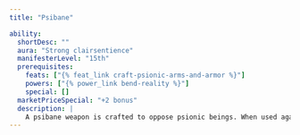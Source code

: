 ```yaml
---
title: "Psibane"

ability:
  shortDesc: ""
  aura: "Strong clairsentience"
  manifesterLevel: "15th"
  prerequisites:
    feats: ["{% feat_link craft-psionic-arms-and-armor %}"]
    powers: ["{% power_link bend-reality %}"]
    special: []
  marketPriceSpecial: "+2 bonus"
  description: |
    A psibane weapon is crafted to oppose psionic beings. When used against such creatures, its effective enhancement bonus is 2 higher than its actual enhancement bonus. It deals an extra {% die_roll 2 6 0 %} points of damage against psionic opponents. It bestows one negative level on any psionic creature attempting to wield it. This negative level remains as long as the weapon is in hand and disappears when the weapon is no longer wielded. This negative level never results in actual level loss, but it cannot be overcome in any way while the weapon is wielded. Psibane bows, crossbows, and slings bestow this ability upon their ammunition.
---
```

